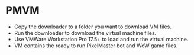 # PMVM
- Copy the downloader to a folder you want to download VM files.  
- Run the downloader to download the virtual machine files.  
- Use VMWare Workstation Pro 17.5+ to load and run the virtual machine.  
- VM contains the ready to run PixelMaster bot and WoW game files.  
